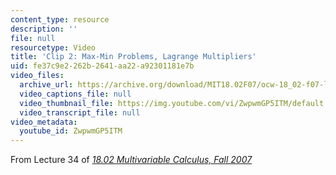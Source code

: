 ```yaml
---
content_type: resource
description: ''
file: null
resourcetype: Video
title: 'Clip 2: Max-Min Problems, Lagrange Multipliers'
uid: fe37c9e2-262b-2641-aa22-a92301181e7b
video_files:
  archive_url: https://archive.org/download/MIT18.02F07/ocw-18_02-f07-lec34_300k.mp4
  video_captions_file: null
  video_thumbnail_file: https://img.youtube.com/vi/ZwpwmGP5ITM/default.jpg
  video_transcript_file: null
video_metadata:
  youtube_id: ZwpwmGP5ITM
---
```


From Lecture 34 of [_18.02 Multivariable Calculus, Fall 2007_](/courses/18-02-multivariable-calculus-fall-2007/pages/video-lectures)